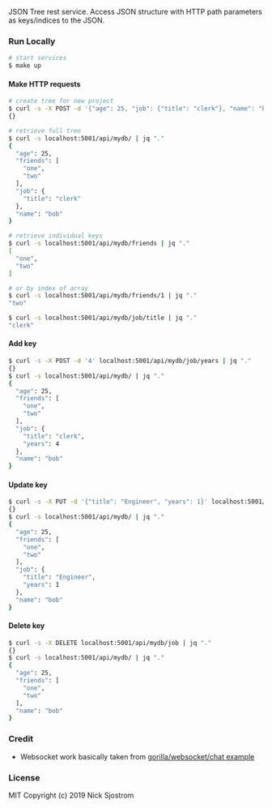 JSON Tree rest service. Access JSON structure with HTTP path parameters as keys/indices to the JSON.

### Run Locally

```sh
# start services
$ make up
```

#### Make HTTP requests

```sh
# create tree for new project
$ curl -s -X POST -d '{"age": 25, "job": {"title": "clerk"}, "name": "bob", "friends": ["one", "two"]}' localhost:5001/api/mydb | jq "."
{}

# retrieve full tree
$ curl -s localhost:5001/api/mydb/ | jq "."
{
  "age": 25,
  "friends": [
    "one",
    "two"
  ],
  "job": {
    "title": "clerk"
  },
  "name": "bob"
}

# retrieve individual keys
$ curl -s localhost:5001/api/mydb/friends | jq "."
[
  "one",
  "two"
]

# or by index of array
$ curl -s localhost:5001/api/mydb/friends/1 | jq "."
"two"

$ curl -s localhost:5001/api/mydb/job/title | jq "."
"clerk"
```

#### Add key
```sh
$ curl -s -X POST -d '4' localhost:5001/api/mydb/job/years | jq "."
{}
$ curl -s localhost:5001/api/mydb/ | jq "."
{
  "age": 25,
  "friends": [
    "one",
    "two"
  ],
  "job": {
    "title": "clerk",
    "years": 4
  },
  "name": "bob"
}
```

#### Update key
```sh
$ curl -s -X PUT -d '{"title": "Engineer", "years": 1}' localhost:5001/api/mydb/job | jq "."
{}
$ curl -s localhost:5001/api/mydb/ | jq "."
{
  "age": 25,
  "friends": [
    "one",
    "two"
  ],
  "job": {
    "title": "Engineer",
    "years": 1
  },
  "name": "bob"
}
```

#### Delete key
```sh
$ curl -s -X DELETE localhost:5001/api/mydb/job | jq "."
{}
$ curl -s localhost:5001/api/mydb/ | jq "."
{
  "age": 25,
  "friends": [
    "one",
    "two"
  ],
  "name": "bob"
}
```

### Credit

* Websocket work basically taken from [gorilla/websocket/chat example](https://github.com/gorilla/websocket/blob/master/examples/chat)

### License

MIT Copyright (c) 2019 Nick Sjostrom